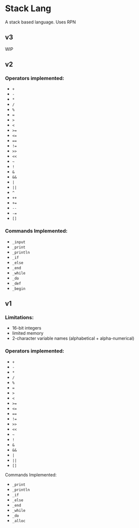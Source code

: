 # Stack Lang

A stack based language. Uses RPN

## v3
WIP

## v2
### Operators implemented:
* ```+```
* ```-```
* ```*```
* ```/```
* ```%```
* ```=```
* ```>```
* ```<```
* ```>=```
* ```<=```
* ```==```
* ```!=```
* ```>>```
* ```<<```
* ```~```
* ```!```
* ```&```
* ```&&```
* ```|```
* ```||```
* ```^```
* ```++```
* ```+=```
* ```--```
* ```-=```
* ```[]```

### Commands Implemented:
* ```_input```
* ```_print```
* ```_println```
* ```_if```
* ```_else```
* ```_end```
* ```_while```
* ```_do```
* ```_def```
* ```_begin```

## v1
### Limitations:
* 16-bit integers
* limited memory
* 2-character variable names (alphabetical + alpha-numerical)

### Operators implemented:
* ```+```
* ```-```
* ```*```
* ```/```
* ```%```
* ```=```
* ```>```
* ```<```
* ```>=```
* ```<=```
* ```==```
* ```!=```
* ```>>```
* ```<<```
* ```~```
* ```!```
* ```&```
* ```&&```
* ```|```
* ```||```
* ```[]```

Commands Implemented:
* ```_print```
* ```_println```
* ```_if```
* ```_else```
* ```_end```
* ```_while```
* ```_do```
* ```_alloc```
